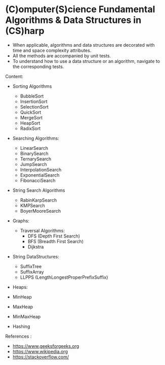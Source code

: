 # (C)omputer(S)cience Fundamental Algorithms & Data Structures in (CS)harp
- When applicable, algorithms and data structures are decorated with time and space complexity attributes. 
- All the methods are accompanied by unit tests. 
- To understand how to use a data structure or an algorithm, navigate to the corresponding tests.
 
Content: 
- Sorting Algorithms 
  - BubbleSort
  - InsertionSort
  - SelectionSort
  - QuickSort
  - MergeSort
  - HeapSort
  - RadixSort
  
 - Searching Algorithms:
    - LinearSearch
    - BinarySearch
    - TernarySearch
    - JumpSearch
    - InterpolationSearch
    - ExponentialSearch
    - FibonacciSearch
 
 - String Search Algorithms   
    - RabinKarpSearch
    - KMPSearch
    - BoyerMooreSearch
    
  
 - Graphs:
   - Traversal Algorithms:
      - DFS (Depth First Search)
      - BFS (Breadth First Search)
      - Dijkstra
    
  - String DataStructures:
    - SuffixTree
    - SuffixArray
    - LLPPS (LengthLongestProperPrefixSuffix)
    
    
  - Heaps:
   - MinHeap
   - MaxHeap
   - MinMaxHeap
  

- Hashing

References : 
- https://www.geeksforgeeks.org
- https://www.wikipedia.org
- https://stackoverflow.com/
